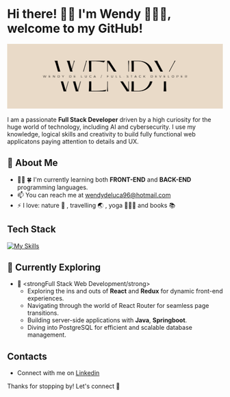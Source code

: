 

# Hi there! 👋🏻 I'm Wendy 👩🏻‍💻, welcome to my GitHub!

![Coding banner](https://raw.githubusercontent.com/wendy090296/wendy090296/main/cover%20github.png)

I am a passionate <strong>Full Stack Developer</strong> driven by a high curiosity for the huge world of technology, including  AI and cybersecurity. I use my knowledge, logical skills and creativity to build fully functional web applicatons paying attention to details and UX.



## 🚀 About Me

- 👨‍💻 🍀 I'm currently learning both <strong>FRONT-END</strong> and <strong>BACK-END</strong> programming languages.
- 📫 You can reach me at wendydeluca96@hotmail.com
- ⚡ I love:  nature 🌳 , travelling 🌏 , yoga 🧘🏼‍♀️ and books 📚


## Tech Stack
[![My Skills](https://skillicons.dev/icons?i=js,html,css,bootstrap,react,redux,java,spring,vscode,postman,typescript,postgresql,git,github,npm)](https://skillicons.dev)


## 🌱 Currently Exploring

- 🚀 <strongFull Stack Web Development/strong>
  - Exploring the ins and outs of <strong>React</strong> and <strong>Redux</strong> for dynamic front-end experiences.
  - Navigating through the world of React Router for seamless page transitions.
  - Building server-side applications with <strong>Java</strong>, <strong>Springboot</strong>.
  - Diving into PostgreSQL for efficient and scalable database management.


## Contacts

- Connect with me on [Linkedin](https://www.linkedin.com/in/wendy-de-luca-03500b171/)


<div>Thanks for stopping by! Let's connect 🚀</div>




